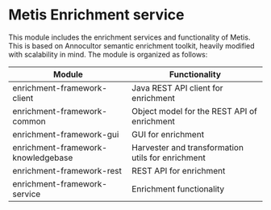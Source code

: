 # Metis Enrichment service
This module includes the enrichment services and functionality of Metis.
This is based on Annocultor semantic enrichment toolkit, heavily modified with 
scalability in mind. 
The module is organized as follows:

Module | Functionality
---|---
enrichment-framework-client | Java REST API client for enrichment
enrichment-framework-common | Object model for the REST API of enrichment
enrichment-framework-gui | GUI for enrichment
enrichment-framework-knowledgebase | Harvester and transformation utils for enrichment
enrichment-framework-rest | REST API for enrichment
enrichment-framework-service | Enrichment functionality
